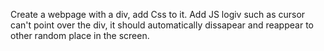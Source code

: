 
Create a webpage with a div, add Css to it. 
Add JS logiv such as cursor can't point over the div, 
it should automatically dissapear and reappear to other random place in the screen.
